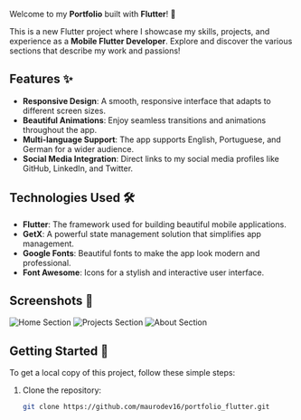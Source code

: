 Welcome to my **Portfolio** built with **Flutter**! 🚀

This is a new Flutter project where I showcase my skills, projects, and experience as a **Mobile Flutter Developer**. Explore and discover the various sections that describe my work and passions!

## Features ✨

- **Responsive Design**: A smooth, responsive interface that adapts to different screen sizes.
- **Beautiful Animations**: Enjoy seamless transitions and animations throughout the app.
- **Multi-language Support**: The app supports English, Portuguese, and German for a wider audience.
- **Social Media Integration**: Direct links to my social media profiles like GitHub, LinkedIn, and Twitter.

## Technologies Used 🛠️

- **Flutter**: The framework used for building beautiful mobile applications.
- **GetX**: A powerful state management solution that simplifies app management.
- **Google Fonts**: Beautiful fonts to make the app look modern and professional.
- **Font Awesome**: Icons for a stylish and interactive user interface.

## Screenshots 📸

![Home Section](assets/screenshots/home.png)
![Projects Section](assets/screenshots/projects.png)
![About Section](assets/screenshots/about.png)

## Getting Started 🚀

To get a local copy of this project, follow these simple steps:

1. Clone the repository:
   ```bash
   git clone https://github.com/maurodev16/portfolio_flutter.git
